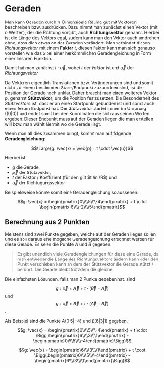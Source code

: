 # Geraden

Man kann Geraden durch $n$-Dimensioale Räume gut mit Vektoren beschreiben bzw. ausdrücken. Dazu nimmt man zunächst einen Vektor (mit $n$ Werten), der die Richtung vorgibt, auch **Richtungsvektor** genannt. Hierbei ist die Länge des Vektors egal, zudem kann man den Vektor auch umdrehen ohne, dass dies etwas an der Geraden verändert. Man verbindet diesen *Richtungsvektor* mit einem **Faktor** $t$, diesen Faktor kann man sich genauso vorstellen wie das $x$ bei einer herkömmlichen Geradengleichung in Form einer linearen Funktion.

Damit hat man zunächst $t \cdot \vec{u}$, wobei $t$ der *Faktor* ist und $\vec{u}$ der *Richtungsvektor*

Da Vektoren eigentlich Translationen bzw. Veränderungen sind und somit nicht zu einem bestimmten Start-/Endpunkt zuzuordnen sind, ist die Position der Gerade noch unklar. Daher braucht man einen weiteren Vektor $p$, genannt **Stützvektor**, um die Position festzusetzen. Die Besonderheit des *Stützvektors* ist, dass er an einen Startpunkt gebunden ist und somit auch einen festen Endpunkt hat. Der *Stützvektor* startet immer im Ursprung ($(0 \vert 0)$) und endet somit bei den Koordinaten die sich aus seinen Werten ergeben. Dieser Endpunkt muss auf der Geraden liegen die man erstellen will bzw. man wählt hiermit wo die Gerade liegt. 

Wenn man all dies zusammen bringt, kommt man auf folgende **Geradengleichung**:

$$\Large{g: \vec{x} = \vec{p} + t \cdot \vec{u}}$$

Hierbei ist:
- $g$ die Gerade,
- $\vec{p}$ der Stützvektor,
- $t$ der Faktor / Koeffizient (für den gilt $t \in \R$) und
- $\vec{u}$ der Richtugungsvektor

Beispielsweise könnte somit eine Geradengleichung so aussehen:

$$g: \vec{x} = \begin{pmatrix}0\\\\5\\\\-4\end{pmatrix} + t \cdot \begin{pmatrix}6\\\\-2\\\\5\end{pmatrix}$$

## Berechnung aus 2 Punkten

Meistens sind zwei Punkte gegeben, welche auf der Geraden liegen sollen und es soll daraus eine mögliche Geradengleichung errechnet werden für diese Gerade. Es seien die Punkte $A$ und $B$ gegeben.

> Es gibt unendlich viele Geradengleichungen für diese eine Gerade, da man entweder die Länge des Richtungsvektors ändern kann oder den Punkt verschieben kann an dem der Stützvektor die Gerade stützt / berührt. Die Gerade bleibt trotzdem die gleiche. 

Die einfachsten Lösungen, falls man 2 Punkte gegeben hat, sind 

$$g: \vec{x} = \vec{A} + t \cdot (\vec{B} - \vec{A})$$ und 
$$g: \vec{x} = \vec{B} + t \cdot (\vec{A} - \vec{B})$$.

Als Beispiel sind die Punkte $A(0 \vert 5 \vert {-4})$ und $B(6 \vert 3 \vert 1)$ gegeben.

$$g: \vec{x} = \begin{pmatrix}0\\\\5\\\\-4\end{pmatrix} + t \cdot \Bigg(\begin{pmatrix}6\\\\3\\\\1\end{pmatrix} - \begin{pmatrix}0\\\\5\\\\-4\end{pmatrix}\Bigg)$$

$$g: \vec{x} = \begin{pmatrix}6\\\\3\\\\1\end{pmatrix} + t \cdot \Bigg(\begin{pmatrix}0\\\\5\\\\-4\end{pmatrix} - \begin{pmatrix}6\\\\3\\\\1\end{pmatrix}\Bigg)$$
